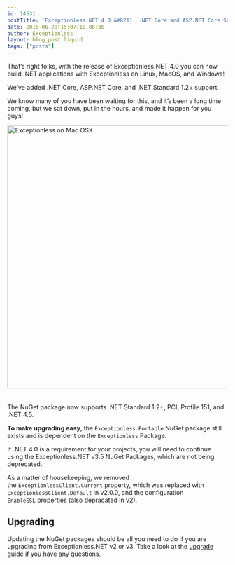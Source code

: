 ```yaml
---
id: 14531
postTitle: 'Exceptionless.NET 4.0 &#8211; .NET Core and ASP.NET Core Support!'
date: 2016-06-28T15:07:10-06:00
author: Exceptionless
layout: blog_post.liquid
tags: ["posts"]
---
```

That&#8217;s right folks, with the release of Exceptionless.NET 4.0 you can now build .NET applications with Exceptionless on Linux, MacOS, and Windows!

We&#8217;ve added .NET Core, ASP.NET Core, and .NET Standard 1.2+ support.

We know many of you have been waiting for this, and it&#8217;s been a long time coming, but we sat down, put in the hours, and made it happen for you guys!

[<img class="aligncenter wp-image-14540 size-full" style="margin-bottom: 20px;" src="http://exceptionless.com/assets/Screen-Shot-2016-06-28-at-3.08.17-PM.png" alt="Exceptionless on Mac OSX" width="600" data-id="14540" srcset="https://exceptionless.com/assets/Screen-Shot-2016-06-28-at-3.08.17-PM.png 885w, https://exceptionless.com/assets/Screen-Shot-2016-06-28-at-3.08.17-PM-300x189.png 300w, https://exceptionless.com/assets/Screen-Shot-2016-06-28-at-3.08.17-PM-768x484.png 768w" sizes="(max-width: 885px) 100vw, 885px" />](http://exceptionless.com/assets/Screen-Shot-2016-06-28-at-3.08.17-PM.png)

<!--more-->The NuGet package now supports .NET Standard 1.2+, PCL Profile 151, and .NET 4.5.

**To make upgrading easy**, the `Exceptionless.Portable` NuGet package still exists and is dependent on the `Exceptionless` Package.

If .NET 4.0 is a requirement for your projects, you will need to continue using the Exceptionless.NET v3.5 NuGet Packages, which are not being deprecated.

As a matter of housekeeping, we removed the `ExceptionlessClient.Current` property, which was replaced with `ExceptionlessClient.Default` in v2.0.0, and the configuration `EnableSSL` properties (also depracated in v2).

## Upgrading

Updating the NuGet packages should be all you need to do if you are upgrading from Exceptionless.NET v2 or v3. Take a look at the [upgrade guide](https://github.com/exceptionless/Exceptionless.Net/wiki/Upgrading) if you have any questions.
